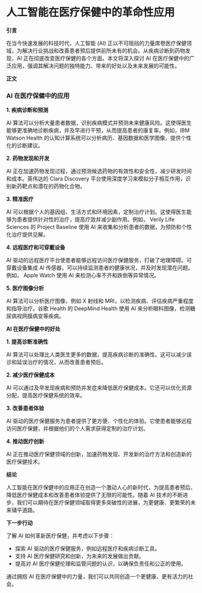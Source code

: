 # 人工智能在医疗保健中的革命性应用

**引言**

在当今快速发展的科技时代，人工智能 (AI) 正以不可阻挡的力量席卷医疗保健领域，为解决行业挑战和改善患者预后提供前所未有的机会。从疾病诊断到药物发现，AI 正在彻底改变医疗保健的各个方面。本文将深入探讨 AI 在医疗保健中的广泛应用，强调其解决问题的独特能力、带来的好处以及未来发展的可能性。

**正文**

### **AI 在医疗保健中的应用**

**1. 疾病诊断和预测**

AI 算法可以分析大量患者数据，识别疾病模式并预测未来健康风险。这使得医生能够更准确地诊断疾病，并及早进行干预，从而提高患者的康复率。例如，IBM Watson Health 的认知计算系统可以分析病历、基因数据和医学图像，提供个性化的诊断建议。

**2. 药物发现和开发**

AI 正在加速药物发现过程，通过预测候选药物的有效性和安全性，减少研发时间和成本。英伟达的 Clara Discovery 平台使用深度学习来模拟分子相互作用，识别新药靶点和潜在的药物化合物。

**3. 精准医疗**

AI 可以根据个人的基因组、生活方式和环境因素，定制治疗计划。这使得医生能够为患者提供针对性的治疗，提高疗效并减少副作用。例如， Verily Life Sciences 的 Project Baseline 使用 AI 来收集和分析患者的数据，为预防和个性化治疗提供见解。

**4. 远程医疗和可穿戴设备**

AI 驱动的远程医疗平台使患者能够远程访问医疗保健服务，打破了地理障碍。可穿戴设备集成 AI 传感器，可以持续监测患者的健康状况，并及时发现潜在问题。例如， Apple Watch 使用 AI 来检测心率不齐和跌倒等异常情况。

**5. 医疗图像分析**

AI 算法可以分析医疗图像，例如 X 射线和 MRI，以检测疾病、评估疾病严重程度和指导治疗。谷歌 Health 的 DeepMind Health 使用 AI 来分析眼科图像，检测糖尿病视网膜病变等疾病。

**AI 在医疗保健中的好处**

**1. 提高诊断准确性**

AI 算法可以处理比人类医生更多的数据，提高疾病诊断的准确性。这可以减少误诊和延误治疗的情况，从而改善患者预后。

**2. 减少医疗保健成本**

AI 可以通过及早发现疾病和预防并发症来降低医疗保健成本。它还可以优化资源分配，提高医疗保健系统的效率。

**3. 改善患者体验**

AI 驱动的医疗保健服务为患者提供了更方便、个性化的体验。它使患者能够远程访问医疗保健，并根据他们的个人需求获得定制的治疗计划。

**4. 推动医疗创新**

AI 正在推动医疗保健领域的创新，加速药物发现、开发新的治疗方法和创造新的医疗保健技术。

**结论**

人工智能在医疗保健中的应用正在创造一个激动人心的新时代，为提高患者预后、降低医疗保健成本和改善患者体验提供了无限的可能性。随着 AI 技术的不断进步，我们可以期待在医疗保健领域取得更多突破性的进展，为更健康、更繁荣的未来铺平道路。

**下一步行动**

了解 AI 如何革新医疗保健，并考虑以下步骤：

* 探索 AI 驱动的医疗保健服务，例如远程医疗和疾病诊断工具。
* 支持 AI 医疗保健研究和创新，为未来的发展做出贡献。
* 提高对 AI 医疗保健伦理和监管问题的认识，以确保负责任和公正的使用。

通过拥抱 AI 在医疗保健中的力量，我们可以共同创造一个更健康、更有活力的社会。
